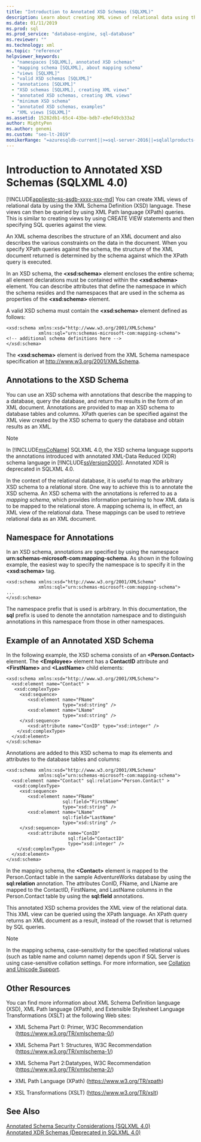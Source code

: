 ```yaml
---
title: "Introduction to Annotated XSD Schemas (SQLXML)"
description: Learn about creating XML views of relational data using the XML Schema Definition (XSD) language (SQLXML 4.0).
ms.date: 01/11/2019
ms.prod: sql
ms.prod_service: "database-engine, sql-database"
ms.reviewer: ""
ms.technology: xml
ms.topic: "reference"
helpviewer_keywords: 
  - "namespaces [SQLXML], annotated XSD schemas"
  - "mapping schema [SQLXML], about mapping schema"
  - "views [SQLXML]"
  - "valid XSD schemas [SQLXML]"
  - "annotations [SQLXML]"
  - "XSD schemas [SQLXML], creating XML views"
  - "annotated XSD schemas, creating XML views"
  - "minimum XSD schema"
  - "annotated XSD schemas, examples"
  - "XML views [SQLXML]"
ms.assetid: 15282db1-65c4-43be-bdb7-e9ef49cb33a2
author: MightyPen
ms.author: genemi
ms.custom: "seo-lt-2019"
monikerRange: "=azuresqldb-current||>=sql-server-2016||=sqlallproducts-allversions||>=sql-server-linux-2017||=azuresqldb-mi-current"
---
```

# Introduction to Annotated XSD Schemas (SQLXML 4.0)
[!INCLUDE[appliesto-ss-asdb-xxxx-xxx-md](../../../includes/appliesto-ss-asdb-xxxx-xxx-md.md)]
  You can create XML views of relational data by using the XML Schema Definition (XSD) language. These views can then be queried by using XML Path language (XPath) queries. This is similar to creating views by using CREATE VIEW statements and then specifying SQL queries against the view.  
  
 An XML schema describes the structure of an XML document and also describes the various constraints on the data in the document. When you specify XPath queries against the schema, the structure of the XML document returned is determined by the schema against which the XPath query is executed.  
  
 In an XSD schema, the **\<xsd:schema>** element encloses the entire schema; all element declarations must be contained within the **\<xsd:schema>** element. You can describe attributes that define the namespace in which the schema resides and the namespaces that are used in the schema as properties of the **\<xsd:schema>** element.  
  
 A valid XSD schema must contain the **\<xsd:schema>** element defined as follows:  
  
```  
<xsd:schema xmlns:xsd="http://www.w3.org/2001/XMLSchema"   
            xmlns:sql="urn:schemas-microsoft-com:mapping-schema">  
<!-- additional schema definitions here -->  
</xsd:schema>  
```  
  
 The **\<xsd:schema>** element is derived from the XML Schema namespace specification at http://www.w3.org/2001/XMLSchema.  
  
## Annotations to the XSD Schema  
 You can use an XSD schema with annotations that describe the mapping to a database, query the database, and return the results in the form of an XML document. Annotations are provided to map an XSD schema to database tables and columns. XPath queries can be specified against the XML view created by the XSD schema to query the database and obtain results as an XML.  
  
> [!NOTE]  
>  In [!INCLUDE[msCoName](../../../includes/msconame-md.md)] SQLXML 4.0, the XSD schema language supports the annotations introduced with annotated XML-Data Reduced (XDR) schema language in [!INCLUDE[ssVersion2000](../../../includes/ssversion2000-md.md)]. Annotated XDR is deprecated in SQLXML 4.0.  
  
 In the context of the relational database, it is useful to map the arbitrary XSD schema to a relational store. One way to achieve this is to annotate the XSD schema. An XSD schema with the annotations is referred to as a *mapping schema*, which provides information pertaining to how XML data is to be mapped to the relational store. A mapping schema is, in effect, an XML view of the relational data. These mappings can be used to retrieve relational data as an XML document.  
  
## Namespace for Annotations  
 In an XSD schema, annotations are specified by using the namespace **urn:schemas-microsoft-com:mapping-schema**. As shown in the following example, the easiest way to specify the namespace is to specify it in the **\<xsd:schema>** tag.  
  
```  
<xsd:schema xmlns:xsd="http://www.w3.org/2001/XMLSchema"   
            xmlns:sql="urn:schemas-microsoft-com:mapping-schema">  
...  
</xsd:schema>  
```  
  
 The namespace prefix that is used is arbitrary. In this documentation, the **sql** prefix is used to denote the annotation namespace and to distinguish annotations in this namespace from those in other namespaces.  
  
## Example of an Annotated XSD Schema  
 In the following example, the XSD schema consists of an **\<Person.Contact>** element. The **\<Employee>** element has a **ContactID** attribute and **\<FirstName>** and **\<LastName>** child elements:  
  
```  
<xsd:schema xmlns:xsd="http://www.w3.org/2001/XMLSchema">  
  <xsd:element name="Contact" >  
   <xsd:complexType>  
     <xsd:sequence>  
        <xsd:element name="FName"    
                     type="xsd:string" />   
        <xsd:element name="LName"  
                     type="xsd:string" />  
     </xsd:sequence>  
        <xsd:attribute name="ConID" type="xsd:integer" />  
    </xsd:complexType>  
  </xsd:element>  
</xsd:schema>  
```  
  
 Annotations are added to this XSD schema to map its elements and attributes to the database tables and columns:  
  
```  
<xsd:schema xmlns:xsd="http://www.w3.org/2001/XMLSchema"  
            xmlns:sql="urn:schemas-microsoft-com:mapping-schema">  
  <xsd:element name="Contact" sql:relation="Person.Contact" >  
   <xsd:complexType>  
     <xsd:sequence>  
        <xsd:element name="FName"  
                     sql:field="FirstName"   
                     type="xsd:string" />   
        <xsd:element name="LName"    
                     sql:field="LastName"    
                     type="xsd:string" />  
     </xsd:sequence>  
        <xsd:attribute name="ConID"   
                       sql:field="ContactID"   
                       type="xsd:integer" />  
    </xsd:complexType>  
  </xsd:element>  
</xsd:schema>  
```  
  
 In the mapping schema, the **\<Contact>** element is mapped to the Person.Contact table in the sample AdventureWorks database by using the **sql:relation** annotation. The attributes ConID, FName, and LName are mapped to the ContactID, FirstName, and LastName columns in the Person.Contact table by using the **sql:field** annotations.  
  
 This annotated XSD schema provides the XML view of the relational data. This XML view can be queried using the XPath language. An XPath query returns an XML document as a result, instead of the rowset that is returned by SQL queries.  
  
> [!NOTE]  
>  In the mapping schema, case-sensitivity for the specified relational values (such as table name and column name) depends upon if SQL Server is using case-sensitive collation settings. For more information, see [Collation and Unicode Support](../../../relational-databases/collations/collation-and-unicode-support.md).  
  
## Other Resources  
 You can find more information about XML Schema Definition language (XSD), XML Path language (XPath), and Extensible Stylesheet Language Transformations (XSLT) at the following Web sites:  
  
-   XML Schema Part 0: Primer, W3C Recommendation (https://www.w3.org/TR/xmlschema-0/)  
  
-   XML Schema Part 1: Structures, W3C Recommendation (https://www.w3.org/TR/xmlschema-1/)  
  
-   XML Schema Part 2:Datatypes, W3C Recommendation (https://www.w3.org/TR/xmlschema-2/)  
  
-   XML Path Language (XPath) (https://www.w3.org/TR/xpath)  
  
-   XSL Transformations (XSLT) (https://www.w3.org/TR/xslt)  
  
## See Also  
 [Annotated Schema Security Considerations &#40;SQLXML 4.0&#41;](../../../relational-databases/sqlxml-annotated-xsd-schemas-xpath-queries/security/annotated-schema-security-considerations-sqlxml-4-0.md)   
 [Annotated XDR Schemas &#40;Deprecated in SQLXML 4.0&#41;](../../../relational-databases/sqlxml/annotated-xsd-schemas/annotated-xdr-schemas-deprecated-in-sqlxml-4-0.md)  
  
  
